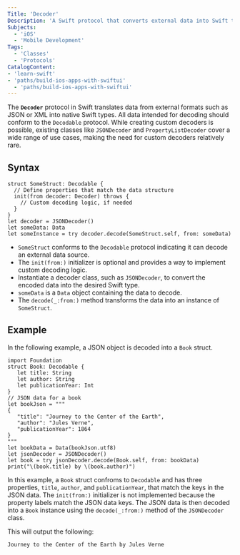 ```yaml
---
Title: 'Decoder'
Description: 'A Swift protocol that converts external data into Swift types.'
Subjects:
  - 'iOS'
  - 'Mobile Development'
Tags:
  - 'Classes'
  - 'Protocols'
CatalogContent:
- 'learn-swift'
- 'paths/build-ios-apps-with-swiftui'
  - 'paths/build-ios-apps-with-swiftui'
---
```


The **`Decoder`** protocol in Swift translates data from external formats such as JSON or XML into native Swift types. All data intended for decoding should conform to the `Decodable` protocol. While creating custom decoders is possible, existing classes like `JSONDecoder` and `PropertyListDecoder` cover a wide range of use cases, making the need for custom decoders relatively rare.

## Syntax

```pseudo
struct SomeStruct: Decodable {
  // Define properties that match the data structure
  init(from decoder: Decoder) throws {
    // Custom decoding logic, if needed
  }
}
let decoder = JSONDecoder()
let someData: Data
let someInstance = try decoder.decode(SomeStruct.self, from: someData)
```

- `SomeStruct` conforms to the `Decodable` protocol indicating it can decode an external data source.
- The `init(from:)` initializer is optional and provides a way to implement custom decoding logic.
- Instantiate a decoder class, such as `JSONDecoder`, to convert the encoded data into the desired Swift type.
- `someData` is a `Data` object containing the data to decode.
- The `decode(_:from:)` method transforms the data into an instance of `SomeStruct`.

## Example

In the following example, a JSON object is decoded into a `Book` struct.

```pseudo
import Foundation
struct Book: Decodable {
   let title: String
   let author: String
   let publicationYear: Int
}
// JSON data for a book
let bookJson = """
{
   "title": "Journey to the Center of the Earth",
   "author": "Jules Verne",
   "publicationYear": 1864
}
"""
let bookData = Data(bookJson.utf8)
let jsonDecoder = JSONDecoder()
let book = try jsonDecoder.decode(Book.self, from: bookData)
print("\(book.title) by \(book.author)")
```

In this example, a `Book` struct confroms to `Decodable` and has three properties, `title`, `author`, and `publicationYear`, that match the keys in the JSON data. The `init(from:)` initializer is not implemented because the property labels match the JSON data keys. The JSON data is then decoded into a `Book` instance using the `decode(_:from:)` method of the `JSONDecoder` class.

This will output the following:

```shell
Journey to the Center of the Earth by Jules Verne
```
